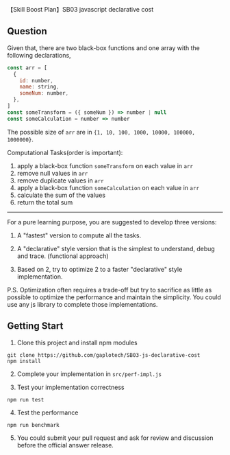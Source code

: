 【Skill Boost Plan】SB03 javascript declarative cost

## Question

Given that, there are two black-box functions and one array with the following
declarations,

```js
const arr = [
  {
    id: number,
    name: string,
    someNum: number,
  },
]
const someTransform = ({ someNum }) => number | null
const someCalculation = number => number
```

The possible size of `arr` are in `{1, 10, 100, 1000, 10000, 100000, 1000000}`.

Computational Tasks(order is important):

1.  apply a black-box function `someTransform` on each value in `arr`
2.  remove null values in `arr`
3.  remove duplicate values in `arr`
4.  apply a black-box function `someCalculation` on each value in `arr`
5.  calculate the sum of the values
6.  return the total sum

---

For a pure learning purpose, you are suggested to develop three versions:

1. A "fastest" version to compute all the tasks.

2. A "declarative" style version that is the simplest to understand, debug and trace.
   (functional approach)

3. Based on 2, try to optimize 2 to a faster "declarative" style implementation.

P.S. Optimization often requires a trade-off but try to sacrifice as little as possible to
optimize the performance and maintain the simplicity. You could use any js library to
complete those implementations.

## Getting Start

1. Clone this project and install npm modules

```
git clone https://github.com/gaplotech/SB03-js-declarative-cost
npm install
```

2. Complete your implementation in `src/perf-impl.js`

3. Test your implementation correctness

```
npm run test
```

4. Test the performance

```
npm run benchmark
```

5. You could submit your pull request and ask for review and discussion before the
   official answer release.
